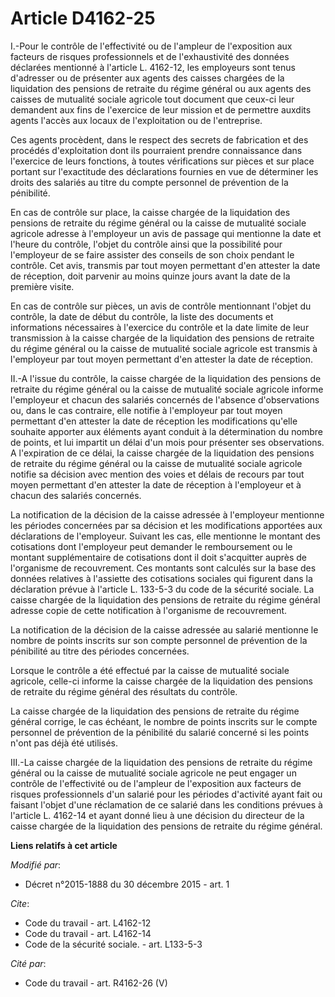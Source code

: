 # Article D4162-25

I.-Pour le contrôle de l'effectivité ou de l'ampleur de l'exposition aux facteurs de risques professionnels et de
l'exhaustivité des données déclarées mentionné à l'article L. 4162-12, les employeurs sont tenus d'adresser ou de présenter
aux agents des caisses chargées de la liquidation des pensions de retraite du régime général ou aux agents des caisses de
mutualité sociale agricole tout document que ceux-ci leur demandent aux fins de l'exercice de leur mission et de permettre
auxdits agents l'accès aux locaux de l'exploitation ou de l'entreprise. 

Ces agents procèdent, dans le respect des secrets de fabrication et des procédés d'exploitation dont ils pourraient prendre
connaissance dans l'exercice de leurs fonctions, à toutes vérifications sur pièces et sur place portant sur l'exactitude des
déclarations fournies en vue de déterminer les droits des salariés au titre du compte personnel de prévention de la
pénibilité. 

En cas de contrôle sur place, la caisse chargée de la liquidation des pensions de retraite du régime général ou la caisse de
mutualité sociale agricole adresse à l'employeur un avis de passage qui mentionne la date et l'heure du contrôle, l'objet du
contrôle ainsi que la possibilité pour l'employeur de se faire assister des conseils de son choix pendant le contrôle. Cet
avis, transmis par tout moyen permettant d'en attester la date de réception, doit parvenir au moins quinze jours avant la
date de la première visite. 

En cas de contrôle sur pièces, un avis de contrôle mentionnant l'objet du contrôle, la date de début du contrôle, la liste
des documents et informations nécessaires à l'exercice du contrôle et la date limite de leur transmission à la caisse chargée
de la liquidation des pensions de retraite du régime général ou la caisse de mutualité sociale agricole est transmis à
l'employeur par tout moyen permettant d'en attester la date de réception. 

II.-A l'issue du contrôle, la caisse chargée de la liquidation des pensions de retraite du régime général ou la caisse de
mutualité sociale agricole informe l'employeur et chacun des salariés concernés de l'absence d'observations ou, dans le cas
contraire, elle notifie à l'employeur par tout moyen permettant d'en attester la date de réception les modifications qu'elle
souhaite apporter aux éléments ayant conduit à la détermination du nombre de points, et lui impartit un délai d'un mois pour
présenter ses observations. A l'expiration de ce délai, la caisse chargée de la liquidation des pensions de retraite du
régime général ou la caisse de mutualité sociale agricole notifie sa décision avec mention des voies et délais de recours par
tout moyen permettant d'en attester la date de réception à l'employeur et à chacun des salariés concernés. 

La notification de la décision de la caisse adressée à l'employeur mentionne les périodes concernées par sa décision et les
modifications apportées aux déclarations de l'employeur. Suivant les cas, elle mentionne le montant des cotisations dont
l'employeur peut demander le remboursement ou le montant supplémentaire de cotisations dont il doit s'acquitter auprès de
l'organisme de recouvrement. Ces montants sont calculés sur la base des données relatives à l'assiette des cotisations
sociales qui figurent dans la déclaration prévue à l'article L. 133-5-3 du code de la sécurité sociale. La caisse chargée de
la liquidation des pensions de retraite du régime général adresse copie de cette notification à l'organisme de recouvrement. 

La notification de la décision de la caisse adressée au salarié mentionne le nombre de points inscrits sur son compte
personnel de prévention de la pénibilité au titre des périodes concernées. 

Lorsque le contrôle a été effectué par la caisse de mutualité sociale agricole, celle-ci informe la caisse chargée de la
liquidation des pensions de retraite du régime général des résultats du contrôle. 

La caisse chargée de la liquidation des pensions de retraite du régime général corrige, le cas échéant, le nombre de points
inscrits sur le compte personnel de prévention de la pénibilité du salarié concerné si les points n'ont pas déjà été
utilisés. 

III.-La caisse chargée de la liquidation des pensions de retraite du régime général ou la caisse de mutualité sociale
agricole ne peut engager un contrôle de l'effectivité ou de l'ampleur de l'exposition aux facteurs de risques professionnels
d'un salarié pour les périodes d'activité ayant fait ou faisant l'objet d'une réclamation de ce salarié dans les conditions
prévues à l'article L. 4162-14 et ayant donné lieu à une décision du directeur de la caisse chargée de la liquidation des
pensions de retraite du régime général.

**Liens relatifs à cet article**

_Modifié par_:

  - Décret n°2015-1888 du 30 décembre 2015 - art. 1

_Cite_:

  - Code du travail - art. L4162-12
  - Code du travail - art. L4162-14
  - Code de la sécurité sociale. - art. L133-5-3

_Cité par_:

  - Code du travail - art. R4162-26 (V)
